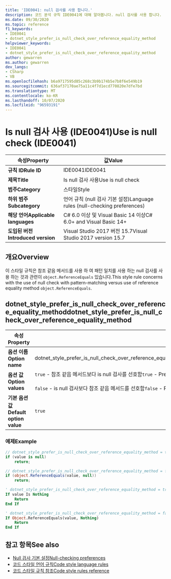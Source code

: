 ```yaml
---
title: 'IDE0041: null 검사를 사용 합니다.'
description: 코드 분석 규칙 IDE0041에 대해 알아봅니다. null 검사를 사용 합니다.
ms.date: 09/30/2020
ms.topic: reference
f1_keywords:
- IDE0041
- dotnet_style_prefer_is_null_check_over_reference_equality_method
helpviewer_keywords:
- IDE0041
- dotnet_style_prefer_is_null_check_over_reference_equality_method
author: gewarren
ms.author: gewarren
dev_langs:
- CSharp
- VB
ms.openlocfilehash: b6a9717595d85c268c3b9b174b5e7b8f6e549b19
ms.sourcegitcommit: 636af37170ae75a11c4f7d1ecd770820e7dfe7bd
ms.translationtype: MT
ms.contentlocale: ko-KR
ms.lasthandoff: 10/07/2020
ms.locfileid: "96593191"
---
```

# <a name="use-is-null-check-ide0041"></a><span data-ttu-id="bdd02-103">Is null 검사 사용 (IDE0041)</span><span class="sxs-lookup"><span data-stu-id="bdd02-103">Use is null check (IDE0041)</span></span>

|<span data-ttu-id="bdd02-104">속성</span><span class="sxs-lookup"><span data-stu-id="bdd02-104">Property</span></span>|<span data-ttu-id="bdd02-105">값</span><span class="sxs-lookup"><span data-stu-id="bdd02-105">Value</span></span>|
|-|-|
| <span data-ttu-id="bdd02-106">**규칙 ID**</span><span class="sxs-lookup"><span data-stu-id="bdd02-106">**Rule ID**</span></span> | <span data-ttu-id="bdd02-107">IDE0041</span><span class="sxs-lookup"><span data-stu-id="bdd02-107">IDE0041</span></span> |
| <span data-ttu-id="bdd02-108">**제목**</span><span class="sxs-lookup"><span data-stu-id="bdd02-108">**Title**</span></span> | <span data-ttu-id="bdd02-109">Is null 검사 사용</span><span class="sxs-lookup"><span data-stu-id="bdd02-109">Use is null check</span></span> |
| <span data-ttu-id="bdd02-110">**범주**</span><span class="sxs-lookup"><span data-stu-id="bdd02-110">**Category**</span></span> | <span data-ttu-id="bdd02-111">스타일</span><span class="sxs-lookup"><span data-stu-id="bdd02-111">Style</span></span> |
| <span data-ttu-id="bdd02-112">**하위 범주**</span><span class="sxs-lookup"><span data-stu-id="bdd02-112">**Subcategory**</span></span> | <span data-ttu-id="bdd02-113">언어 규칙 (null 검사 기본 설정)</span><span class="sxs-lookup"><span data-stu-id="bdd02-113">Language rules (null-checking preferences)</span></span> |
| <span data-ttu-id="bdd02-114">**해당 언어**</span><span class="sxs-lookup"><span data-stu-id="bdd02-114">**Applicable languages**</span></span> | <span data-ttu-id="bdd02-115">C# 6.0 이상 및 Visual Basic 14 이상</span><span class="sxs-lookup"><span data-stu-id="bdd02-115">C# 6.0+ and Visual Basic 14+</span></span> |
| <span data-ttu-id="bdd02-116">**도입된 버전**</span><span class="sxs-lookup"><span data-stu-id="bdd02-116">**Introduced version**</span></span> | <span data-ttu-id="bdd02-117">Visual Studio 2017 버전 15.7</span><span class="sxs-lookup"><span data-stu-id="bdd02-117">Visual Studio 2017 version 15.7</span></span> |

## <a name="overview"></a><span data-ttu-id="bdd02-118">개요</span><span class="sxs-lookup"><span data-stu-id="bdd02-118">Overview</span></span>

<span data-ttu-id="bdd02-119">이 스타일 규칙은 참조 같음 메서드를 사용 하 여 패턴 일치를 사용 하는 null 검사를 사용 하는 것과 관련이 `object.ReferenceEquals` 있습니다.</span><span class="sxs-lookup"><span data-stu-id="bdd02-119">This style rule concerns with the use of null check with pattern-matching versus use of reference equality method `object.ReferenceEquals`.</span></span>

## <a name="dotnet_style_prefer_is_null_check_over_reference_equality_method"></a><span data-ttu-id="bdd02-120">dotnet_style_prefer_is_null_check_over_reference_equality_method</span><span class="sxs-lookup"><span data-stu-id="bdd02-120">dotnet_style_prefer_is_null_check_over_reference_equality_method</span></span>

|<span data-ttu-id="bdd02-121">속성</span><span class="sxs-lookup"><span data-stu-id="bdd02-121">Property</span></span>|<span data-ttu-id="bdd02-122">값</span><span class="sxs-lookup"><span data-stu-id="bdd02-122">Value</span></span>|
|-|-|
| <span data-ttu-id="bdd02-123">**옵션 이름**</span><span class="sxs-lookup"><span data-stu-id="bdd02-123">**Option name**</span></span> | <span data-ttu-id="bdd02-124">dotnet_style_prefer_is_null_check_over_reference_equality_method</span><span class="sxs-lookup"><span data-stu-id="bdd02-124">dotnet_style_prefer_is_null_check_over_reference_equality_method</span></span>
| <span data-ttu-id="bdd02-125">**옵션 값**</span><span class="sxs-lookup"><span data-stu-id="bdd02-125">**Option values**</span></span> | <span data-ttu-id="bdd02-126">`true` - 참조 같음 메서드보다 is null 검사를 선호함</span><span class="sxs-lookup"><span data-stu-id="bdd02-126">`true` - Prefer is null check over reference equality method</span></span><br /><br /><span data-ttu-id="bdd02-127">`false` - is null 검사보다 참조 같음 메서드를 선호함</span><span class="sxs-lookup"><span data-stu-id="bdd02-127">`false` - Prefer reference equality method over is null check</span></span> |
| <span data-ttu-id="bdd02-128">**기본 옵션 값**</span><span class="sxs-lookup"><span data-stu-id="bdd02-128">**Default option value**</span></span> | `true` |

### <a name="example"></a><span data-ttu-id="bdd02-129">예제</span><span class="sxs-lookup"><span data-stu-id="bdd02-129">Example</span></span>

```csharp
// dotnet_style_prefer_is_null_check_over_reference_equality_method = true
if (value is null)
    return;

// dotnet_style_prefer_is_null_check_over_reference_equality_method = false
if (object.ReferenceEquals(value, null))
    return;
```

```vb
' dotnet_style_prefer_is_null_check_over_reference_equality_method = true
If value Is Nothing
    Return
End If

' dotnet_style_prefer_is_null_check_over_reference_equality_method = false
If Object.ReferenceEquals(value, Nothing)
    Return
End If
```

## <a name="see-also"></a><span data-ttu-id="bdd02-130">참고 항목</span><span class="sxs-lookup"><span data-stu-id="bdd02-130">See also</span></span>

- [<span data-ttu-id="bdd02-131">Null 검사 기본 설정</span><span class="sxs-lookup"><span data-stu-id="bdd02-131">Null-checking preferences</span></span>](null-checking-preferences.md)
- [<span data-ttu-id="bdd02-132">코드 스타일 언어 규칙</span><span class="sxs-lookup"><span data-stu-id="bdd02-132">Code style language rules</span></span>](language-rules.md)
- [<span data-ttu-id="bdd02-133">코드 스타일 규칙 참조</span><span class="sxs-lookup"><span data-stu-id="bdd02-133">Code style rules reference</span></span>](index.md)
